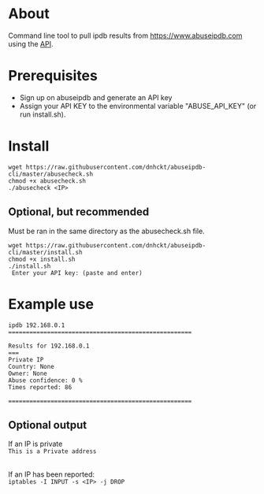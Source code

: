 # About

Command line tool to pull ipdb results from https://www.abuseipdb.com using the [API](https://docs.abuseipdb.com/#introduction).

# Prerequisites

* Sign up on abuseipdb and generate an API key<br>
* Assign your API KEY to the environmental variable "ABUSE_API_KEY" (or run install.sh).

# Install

`wget https://raw.githubusercontent.com/dnhckt/abuseipdb-cli/master/abusecheck.sh` 
<br>
`chmod +x abusecheck.sh`
<br>
`./abusecheck <IP>` 

## Optional, but recommended

Must be ran in the same directory as the abusecheck.sh file.

`wget https://raw.githubusercontent.com/dnhckt/abuseipdb-cli/master/install.sh` 
<br>
`chmod +x install.sh` 
<br>
`./install.sh` 
<br>
` Enter your API key: (paste and enter)` 

# Example use 

`ipdb 192.168.0.1`<br>
`====================================================`<br>

`Results for 192.168.0.1`<br>
`===`<br>
`Private IP`<br>
`Country: None`<br>
`Owner: None`<br>
`Abuse confidence: 0 %`<br>
`Times reported: 86`<br>

`====================================================`<br>

## Optional output

If an IP is private <br>
`This is a Private address`<br><br>

If an IP has been reported: <br>
`iptables -I INPUT -s <IP> -j DROP`<br>
